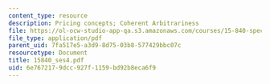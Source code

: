 ```yaml
---
content_type: resource
description: Pricing concepts; Coherent Arbitrariness
file: https://ol-ocw-studio-app-qa.s3.amazonaws.com/courses/15-840-special-seminar-in-marketing-marketing-management-spring-2004/6e7672179dcc927f1159bd92b8eca6f9_15840_ses4.pdf
file_type: application/pdf
parent_uid: 7fa517e5-a3d9-8d75-03b8-577429bbc07c
resourcetype: Document
title: 15840_ses4.pdf
uid: 6e767217-9dcc-927f-1159-bd92b8eca6f9
---
```


